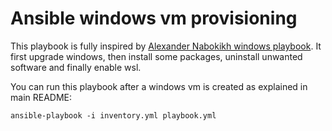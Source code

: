 # Ansible windows vm provisioning

This playbook is fully inspired by [Alexander Nabokikh windows playbook](https://github.com/AlexNabokikh/windows-playbook/).
It first upgrade windows, then install some packages, uninstall unwanted
software and finally enable wsl.

You can run this playbook after a windows vm is created as explained in main
README:

```
ansible-playbook -i inventory.yml playbook.yml
```
